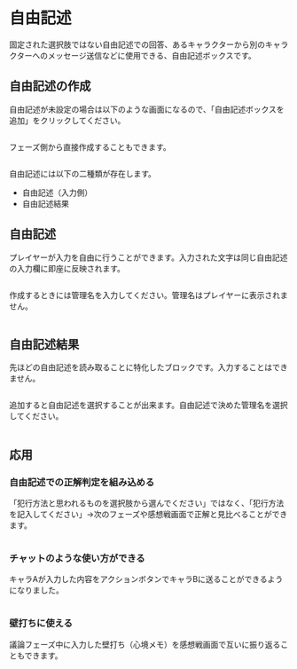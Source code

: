 # 自由記述

固定された選択肢ではない自由記述での回答、あるキャラクターから別のキャラクターへのメッセージ送信などに使用できる、自由記述ボックスです。



## 自由記述の作成

自由記述が未設定の場合は以下のような画面になるので、「自由記述ボックスを追加」をクリックしてください。

<figure><img src="../.gitbook/assets/image (188).png" alt=""><figcaption></figcaption></figure>



フェーズ側から直接作成することもできます。

<figure><img src="../.gitbook/assets/image (183).png" alt=""><figcaption></figcaption></figure>



自由記述には以下の二種類が存在します。

* 自由記述（入力側）
* 自由記述結果



## 自由記述

プレイヤーが入力を自由に行うことができます。入力された文字は同じ自由記述の入力欄に即座に反映されます。

<figure><img src="../.gitbook/assets/image (185).png" alt=""><figcaption></figcaption></figure>

作成するときには管理名を入力してください。管理名はプレイヤーに表示されません。

<figure><img src="../.gitbook/assets/image (1) (1) (1).png" alt=""><figcaption></figcaption></figure>

## 自由記述結果

先ほどの自由記述を読み取ることに特化したブロックです。入力することはできません。

<figure><img src="../.gitbook/assets/image (186).png" alt=""><figcaption></figcaption></figure>

追加すると自由記述を選択することが出来ます。自由記述で決めた管理名を選択してください。

<figure><img src="../.gitbook/assets/image (3) (1).png" alt=""><figcaption></figcaption></figure>

## 応用

### **自由記述での正解判定を組み込める**

「犯行方法と思われるものを選択肢から選んでください」ではなく、「犯行方法を記入してください」→次のフェーズや感想戦画面で正解と見比べることができます。

<figure><img src="../.gitbook/assets/image (189).png" alt=""><figcaption></figcaption></figure>



### **チャットのような使い方ができる**

キャラAが入力した内容をアクションボタンでキャラBに送ることができるようになりました。

<figure><img src="../.gitbook/assets/image (190).png" alt=""><figcaption></figcaption></figure>



### **壁打ちに使える**

議論フェーズ中に入力した壁打ち（心境メモ）を感想戦画面で互いに振り返ることもできます。

<figure><img src="../.gitbook/assets/image (191).png" alt=""><figcaption></figcaption></figure>

<figure><img src="../.gitbook/assets/image (192).png" alt=""><figcaption></figcaption></figure>
